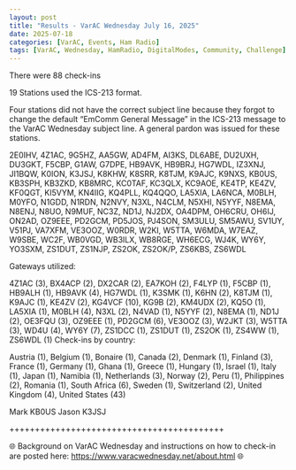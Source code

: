 ```yaml
---
layout: post
title: "Results - VarAC Wednesday July 16, 2025"
date: 2025-07-18
categories: [VarAC, Events, Ham Radio]
tags: [VarAC, Wednesday, HamRadio, DigitalModes, Community, Challenge]
---
```


There were 88 check-ins

19 Stations used the ICS-213 format.

Four stations did not have the correct subject line because they forgot to change the default “EmComm General Message” in the ICS-213 message to the VarAC Wednesday subject line. A general pardon was issued for these stations.

2E0IHV, 4Z1AC, 9G5HZ, AA5GW, AD4FM, AI3KS, DL6ABE, DU2UXH, DU3GKT, F5CBP, G1AW, G7DPE, HB9AVK, HB9BRJ, HG7WDL, IZ3XNJ, JI1BQW, K0ION, K3JSJ, K8KHW, K8SRR, K8TJM, K9AJC, K9NXS, KB0US, KB3SPH, KB3ZKD, KB8MRC, KC0TAF, KC3QLX, KC9AOE, KE4TP, KE4ZV, KF0QGT, KI5VYM, KN4IIG, KQ4PLL, KQ4QQO, LA5XIA, LA6NCA, M0BLH, M0YFO, N1GDD, N1RDN, N2NVY, N3XL, N4CLM, N5XHI, N5YYF, N8EMA, N8ENJ, N8UO, N9MUF, NC3Z, ND1J, NJ2DX, OA4DPM, OH6CRU, OH6IJ, ON2AD, OZ9EEE, PD2GCM, PD5JOS, PJ4SON, SM3ULU, SM5AWU, SV1UY, V51PJ, VA7XFM, VE3OOZ, W0RDR, W2KI, W5TTA, W6MDA, W7EAZ, W9SBE, WC2F, WB0VGD, WB3ILX, WB8RGE, WH6ECG, WJ4K, WY6Y, YO3SXM, ZS1DUT, ZS1NJP, ZS2OK, ZS2OK/P, ZS6KBS, ZS6WDL

Gateways utilized:

4Z1AC (3), BX4ACP (2), DX2CAR (2), EA7KOH (2), F4LYP (1), F5CBP (1), HB9ALH (1), HB9AVK (4), HG7WDL (1), K3SMK (1), K6HN (2), K8TJM (1), K9AJC (1), KE4ZV (2), KG4VCF (10), KG9B (2), KM4UDX (2), KQ5O (1), LA5XIA (1), M0BLH (4), N3XL (2), N4VAD (1), N5YYF (2), N8EMA (1), ND1J (2), OE3FQU (3), OZ9EEE (1), PD2GCM (6), VE3OOZ (3), W2JKT (3), W5TTA (3), WD4U (4), WY6Y (7), ZS1DCC (1), ZS1DUT (1), ZS2OK (1), ZS4WW (1), ZS6WDL (1)
Check-ins by country:

Austria (1), Belgium (1), Bonaire (1), Canada (2), Denmark (1), Finland (3), France (1), Germany (1), Ghana (1), Greece (1), Hungary (1), Israel (1), Italy (1), Japan (1), Namibia (1), Netherlands (3), Norway (2), Peru (1), Philippines (2), Romania (1), South Africa (6), Sweden (1), Switzerland (2), United Kingdom (4), United States (43)



Mark KB0US
Jason K3JSJ


++++++++++++++++++++++++++++++++++++++++++

&#127760; Background on VarAC Wednesday and instructions on how to check-in are posted here: <a href="https://www.varacwednesday.net/about.html">https://www.varacwednesday.net/about.html</a> &#127760;




